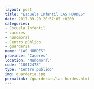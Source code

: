 ```yaml
---
layout: post
title: "Escuela Infantil LAS HURDES"
date: 2017-09-20 20:57:05 +0200
categories:
- Escuela Infantil
- caceres
- nunomoral
- Centro público
- guarderia
name: "LAS HURDES"
province: "Cáceres"
location: "Nuñomoral"
code: "10012478"
type: "Centro público"
img: guarderia.jpg
permalink: /guarderias/las-hurdes.html
---
```

